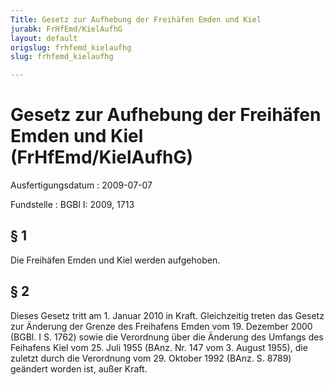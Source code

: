 ```yaml
---
Title: Gesetz zur Aufhebung der Freihäfen Emden und Kiel
jurabk: FrHfEmd/KielAufhG
layout: default
origslug: frhfemd_kielaufhg
slug: frhfemd_kielaufhg

---
```


# Gesetz zur Aufhebung der Freihäfen Emden und Kiel (FrHfEmd/KielAufhG)

Ausfertigungsdatum
:   2009-07-07

Fundstelle
:   BGBl I: 2009, 1713


## § 1

Die Freihäfen Emden und Kiel werden aufgehoben.


## § 2

Dieses Gesetz tritt am 1. Januar 2010 in Kraft. Gleichzeitig treten
das Gesetz zur Änderung der Grenze des Freihafens Emden vom 19.
Dezember 2000 (BGBl. I S. 1762) sowie die Verordnung über die Änderung
des Umfangs des Feihafens Kiel vom 25. Juli 1955 (BAnz. Nr. 147 vom 3.
August 1955), die zuletzt durch die Verordnung vom 29. Oktober 1992
(BAnz. S. 8789) geändert worden ist, außer Kraft.


